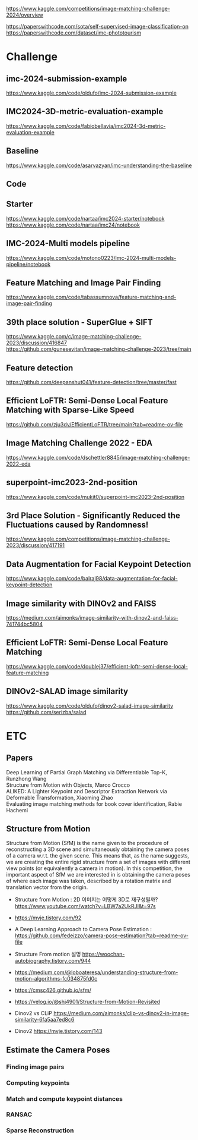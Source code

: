 https://www.kaggle.com/competitions/image-matching-challenge-2024/overview  

https://paperswithcode.com/sota/self-supervised-image-classification-on  
https://paperswithcode.com/dataset/imc-phototourism

# Challenge
## imc-2024-submission-example
https://www.kaggle.com/code/oldufo/imc-2024-submission-example

## IMC2024-3D-metric-evaluation-example
https://www.kaggle.com/code/fabiobellavia/imc2024-3d-metric-evaluation-example

## Baseline
https://www.kaggle.com/code/asarvazyan/imc-understanding-the-baseline

## Code
## Starter
https://www.kaggle.com/code/nartaa/imc2024-starter/notebook  
https://www.kaggle.com/code/nartaa/imc24/notebook

## IMC-2024-Multi models pipeline
https://www.kaggle.com/code/motono0223/imc-2024-multi-models-pipeline/notebook

## Feature Matching and Image Pair Finding
https://www.kaggle.com/code/tabassumnova/feature-matching-and-image-pair-finding

## 39th place solution - SuperGlue + SIFT
https://www.kaggle.com/c/image-matching-challenge-2023/discussion/416847  
https://github.com/gunesevitan/image-matching-challenge-2023/tree/main

## Feature detection
https://github.com/deepanshut041/feature-detection/tree/master/fast

## Efficient LoFTR: Semi-Dense Local Feature Matching with Sparse-Like Speed
https://github.com/zju3dv/EfficientLoFTR/tree/main?tab=readme-ov-file

## Image Matching Challenge 2022 - EDA
https://www.kaggle.com/code/dschettler8845/image-matching-challenge-2022-eda

## superpoint-imc2023-2nd-position
https://www.kaggle.com/code/mukit0/superpoint-imc2023-2nd-position

## 3rd Place Solution - Significantly Reduced the Fluctuations caused by Randomness!
https://www.kaggle.com/competitions/image-matching-challenge-2023/discussion/417191

## Data Augmentation for Facial Keypoint Detection 
https://www.kaggle.com/code/balraj98/data-augmentation-for-facial-keypoint-detection

## Image similarity with DINOv2 and FAISS
https://medium.com/aimonks/image-similarity-with-dinov2-and-faiss-741744bc5804

## Efficient LoFTR: Semi-Dense Local Feature Matching
https://www.kaggle.com/code/doublej37/efficient-loftr-semi-dense-local-feature-matching

## DINOv2-SALAD image similarity
https://www.kaggle.com/code/oldufo/dinov2-salad-image-similarity
https://github.com/serizba/salad

# ETC
## Papers
Deep Learning of Partial Graph Matching via Differentiable Top-K, Runzhong Wang  
Structure from Motion with Objects, Marco Crocco  
ALIKED: A Lighter Keypoint and Descriptor Extraction Network via Deformable Transformation, Xiaoming Zhao  
Evaluating image matching methods for book cover identification, Rabie Hachemi

## Structure from Motion
Structure from Motion (SfM) is the name given to the procedure of reconstructing a 3D scene and simultaneously obtaining the camera poses of a camera w.r.t. the given scene. This means that, as the name suggests, we are creating the entire rigid structure from a set of images with different view points (or equivalently a camera in motion).
In this competition, the important aspect of SfM we are interested in is obtaining the camera poses of where each image was taken, described by a rotation matrix and translation vector from the origin.

- Structure from Motion : 2D 이미지는 어떻게 3D로 재구성될까? https://www.youtube.com/watch?v=LBW7a2UkRJI&t=97s
- https://mvje.tistory.com/92  
- A Deep Learning Approach to Camera Pose Estimation : https://github.com/fedeizzo/camera-pose-estimation?tab=readme-ov-file
- Structure From motion 설명 https://woochan-autobiography.tistory.com/944
- https://medium.com/@loboateresa/understanding-structure-from-motion-algorithms-fc034875fd0c
- https://cmsc426.github.io/sfm/
- https://velog.io/@shj4901/Structure-from-Motion-Revisited

- Dinov2 vs CLiP https://medium.com/aimonks/clip-vs-dinov2-in-image-similarity-6fa5aa7ed8c6
- Dinov2 https://mvje.tistory.com/143

## Estimate the Camera Poses

### Finding image pairs

### Computing keypoints

### Match and compute keypoint distances

### RANSAC

### Sparse Reconstruction

